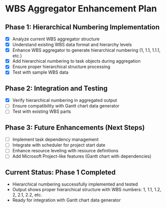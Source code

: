# WBS Aggregator Enhancement Plan

## Phase 1: Hierarchical Numbering Implementation
- [x] Analyze current WBS aggregator structure
- [x] Understand existing WBS data format and hierarchy levels
- [x] Enhance WBS aggregator to generate hierarchical numbering (1, 1.1, 1.1.1, etc.)
- [x] Add hierarchical numbering to task objects during aggregation
- [x] Ensure proper hierarchical structure processing
- [x] Test with sample WBS data

## Phase 2: Integration and Testing
- [x] Verify hierarchical numbering in aggregated output
- [ ] Ensure compatibility with Gantt chart data generator
- [ ] Test with existing WBS parts

## Phase 3: Future Enhancements (Next Steps)
- [ ] Implement task dependency management
- [ ] Integrate with scheduler for project start date
- [ ] Enhance resource leveling with resource definitions
- [ ] Add Microsoft Project-like features (Gantt chart with dependencies)

## Current Status: Phase 1 Completed
- Hierarchical numbering successfully implemented and tested
- Output shows proper hierarchical structure with WBS numbers: 1, 1.1, 1.2, 2, 2.1, 2.2, etc.
- Ready for integration with Gantt chart data generator
